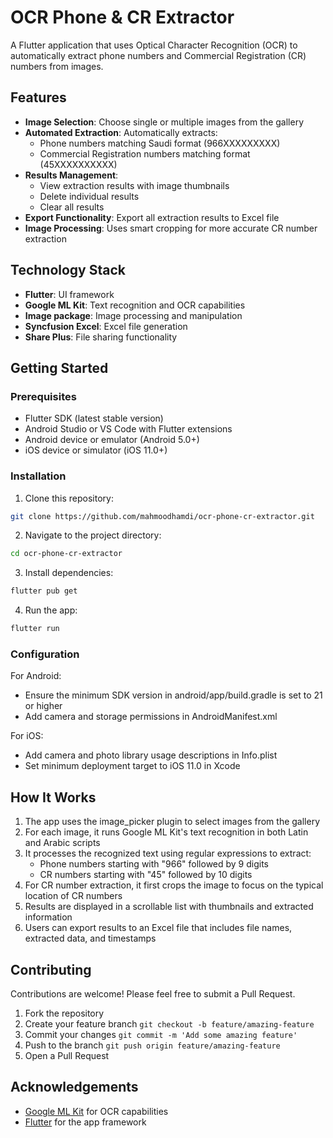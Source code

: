 # OCR Phone & CR Extractor

A Flutter application that uses Optical Character Recognition (OCR) to automatically extract phone numbers and Commercial Registration (CR) numbers from images.

## Features

- **Image Selection**: Choose single or multiple images from the gallery
- **Automated Extraction**: Automatically extracts:
  - Phone numbers matching Saudi format (966XXXXXXXXX)
  - Commercial Registration numbers matching format (45XXXXXXXXXX)
- **Results Management**:
  - View extraction results with image thumbnails
  - Delete individual results
  - Clear all results
- **Export Functionality**: Export all extraction results to Excel file
- **Image Processing**: Uses smart cropping for more accurate CR number extraction

## Technology Stack

- **Flutter**: UI framework
- **Google ML Kit**: Text recognition and OCR capabilities
- **Image package**: Image processing and manipulation
- **Syncfusion Excel**: Excel file generation
- **Share Plus**: File sharing functionality

## Getting Started

### Prerequisites

- Flutter SDK (latest stable version)
- Android Studio or VS Code with Flutter extensions
- Android device or emulator (Android 5.0+)
- iOS device or simulator (iOS 11.0+)

### Installation

1. Clone this repository:

```bash
git clone https://github.com/mahmoodhamdi/ocr-phone-cr-extractor.git
```

2. Navigate to the project directory:

```bash
cd ocr-phone-cr-extractor
```

3. Install dependencies:

```bash
flutter pub get
```

4. Run the app:

```bash
flutter run
```

### Configuration

For Android:

- Ensure the minimum SDK version in android/app/build.gradle is set to 21 or higher
- Add camera and storage permissions in AndroidManifest.xml

For iOS:

- Add camera and photo library usage descriptions in Info.plist
- Set minimum deployment target to iOS 11.0 in Xcode

## How It Works

1. The app uses the image_picker plugin to select images from the gallery
2. For each image, it runs Google ML Kit's text recognition in both Latin and Arabic scripts
3. It processes the recognized text using regular expressions to extract:
   - Phone numbers starting with "966" followed by 9 digits
   - CR numbers starting with "45" followed by 10 digits
4. For CR number extraction, it first crops the image to focus on the typical location of CR numbers
5. Results are displayed in a scrollable list with thumbnails and extracted information
6. Users can export results to an Excel file that includes file names, extracted data, and timestamps

## Contributing

Contributions are welcome! Please feel free to submit a Pull Request.

1. Fork the repository
2. Create your feature branch `git checkout -b feature/amazing-feature`
3. Commit your changes `git commit -m 'Add some amazing feature'`
4. Push to the branch `git push origin feature/amazing-feature`
5. Open a Pull Request

## Acknowledgements

- [Google ML Kit](https://developers.google.com/ml-kit) for OCR capabilities
- [Flutter](https://flutter.dev) for the app framework

